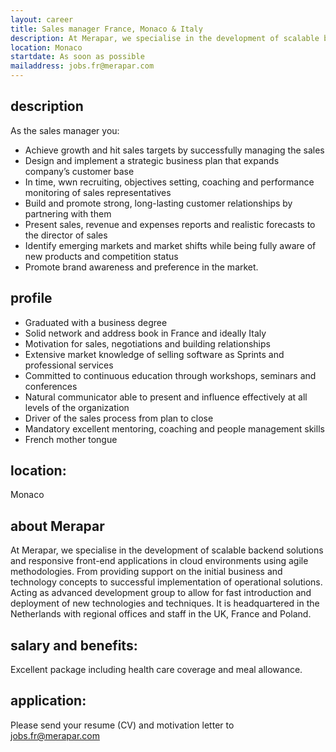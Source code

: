 ```yaml
---
layout: career
title: Sales manager France, Monaco & Italy
description: At Merapar, we specialise in the development of scalable backend solutions and responsive front-end applications in cloud environments using agile methodologies. From providing support on the initial business and technology concepts to successful implementation of operational solutions. Acting as advanced development group to allow for fast introduction and deployment of new technologies and techniques. It is headquartered in the Netherlands with regional offices and staff in the UK, France and Poland. 
location: Monaco
startdate: As soon as possible
mailaddress: jobs.fr@merapar.com
---
```

## description
As the sales manager you:
- Achieve growth and hit sales targets by successfully managing the sales 
- Design and implement a strategic business plan that expands company’s customer base 
- In time, wwn recruiting, objectives setting, coaching and performance monitoring of sales representatives
- Build and promote strong, long-lasting customer relationships by partnering with them
- Present sales, revenue and expenses reports and realistic forecasts to the director of sales
- Identify emerging markets and market shifts while being fully aware of new products and competition status
- Promote brand awareness and preference in the market.

## profile
- Graduated with a business degree
- Solid network and address book in France and ideally Italy
- Motivation for sales, negotiations and building relationships
- Extensive market knowledge of selling software as Sprints and professional services
- Committed to continuous education through workshops, seminars and conferences
- Natural communicator able to present and influence effectively at all levels of the organization
- Driver of the sales process from plan to close
- Mandatory excellent mentoring, coaching and people management skills
- French mother tongue

## location:
Monaco

## about Merapar
At Merapar, we specialise in the development of scalable backend solutions and responsive front-end applications in cloud environments using agile methodologies. From providing support on the initial business and technology concepts to successful implementation of operational solutions. Acting as advanced development group to allow for fast introduction and deployment of new technologies and techniques. It is headquartered in the Netherlands with regional offices and staff in the UK, France and Poland.

## salary and benefits:
Excellent package including health care coverage and meal allowance.

## application:
Please send your resume (CV) and motivation letter to jobs.fr@merapar.com

